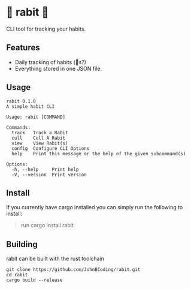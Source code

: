 # 🐇 rabit 🐇

CLI tool for tracking your habits.

## Features
- Daily tracking of habits (🐇s?)
- Everything stored in one JSON file.

## Usage

```
rabit 0.1.0
A simple habit CLI

Usage: rabit [COMMAND]

Commands:
  track   Track a Rabit
  cull    Cull A Rabit
  view    View Rabit(s)
  config  Configure CLI Options
  help    Print this message or the help of the given subcommand(s)

Options:
  -h, --help     Print help
  -V, --version  Print version
```

## Install

If you currently have cargo installed you can simply run the following to install:

> run cargo install rabit

## Building

rabit can be built with the rust toolchain

```
git clone https://github.com/JohnBCoding/rabit.git
cd rabit
cargo build --release
```